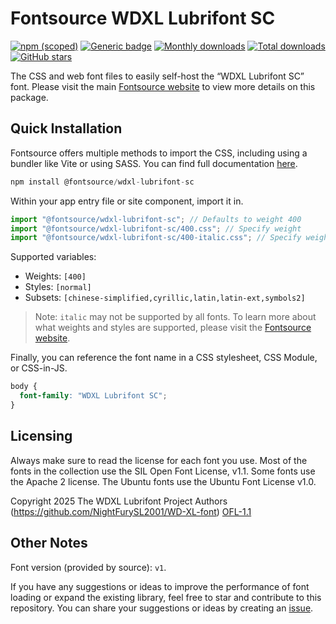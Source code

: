 # Fontsource WDXL Lubrifont SC

[![npm (scoped)](https://img.shields.io/npm/v/@fontsource/wdxl-lubrifont-sc?color=brightgreen)](https://www.npmjs.com/package/@fontsource/wdxl-lubrifont-sc) [![Generic badge](https://img.shields.io/badge/fontsource-passing-brightgreen)](https://github.com/fontsource/fontsource) [![Monthly downloads](https://badgen.net/npm/dm/@fontsource/wdxl-lubrifont-sc)](https://github.com/fontsource/fontsource) [![Total downloads](https://badgen.net/npm/dt/@fontsource/wdxl-lubrifont-sc)](https://github.com/fontsource/fontsource) [![GitHub stars](https://img.shields.io/github/stars/fontsource/fontsource.svg?style=social&label=Star)](https://github.com/fontsource/fontsource/stargazers)

The CSS and web font files to easily self-host the “WDXL Lubrifont SC” font. Please visit the main [Fontsource website](https://fontsource.org/fonts/wdxl-lubrifont-sc) to view more details on this package.

## Quick Installation

Fontsource offers multiple methods to import the CSS, including using a bundler like Vite or using SASS. You can find full documentation [here](https://fontsource.org/docs/getting-started/introduction).

```javascript
npm install @fontsource/wdxl-lubrifont-sc
```

Within your app entry file or site component, import it in.

```javascript
import "@fontsource/wdxl-lubrifont-sc"; // Defaults to weight 400
import "@fontsource/wdxl-lubrifont-sc/400.css"; // Specify weight
import "@fontsource/wdxl-lubrifont-sc/400-italic.css"; // Specify weight and style
```

Supported variables:
- Weights: `[400]`
- Styles: `[normal]`
- Subsets: `[chinese-simplified,cyrillic,latin,latin-ext,symbols2]`

> Note: `italic` may not be supported by all fonts. To learn more about what weights and styles are supported, please visit the [Fontsource website](https://fontsource.org/fonts/wdxl-lubrifont-sc).

Finally, you can reference the font name in a CSS stylesheet, CSS Module, or CSS-in-JS.

```css
body {
  font-family: "WDXL Lubrifont SC";
}
```

## Licensing
Always make sure to read the license for each font you use. Most of the fonts in the collection use the SIL Open Font License, v1.1. Some fonts use the Apache 2 license. The Ubuntu fonts use the Ubuntu Font License v1.0.

Copyright 2025 The WDXL Lubrifont Project Authors (https://github.com/NightFurySL2001/WD-XL-font)
[OFL-1.1](https://openfontlicense.org)

## Other Notes
Font version (provided by source): `v1`.

If you have any suggestions or ideas to improve the performance of font loading or expand the existing library, feel free to star and contribute to this repository. You can share your suggestions or ideas by creating an [issue](https://github.com/fontsource/fontsource/issues).